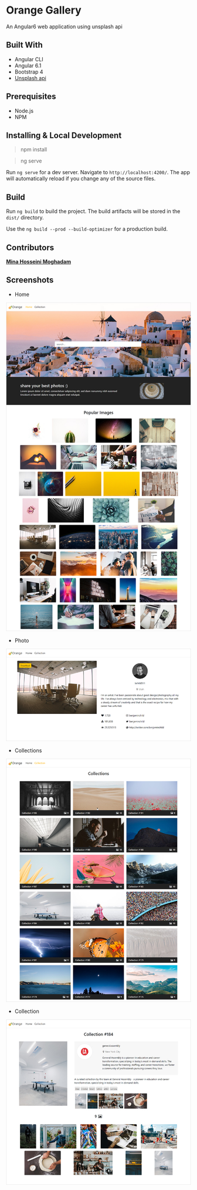 # Orange Gallery
An Angular6 web application using unsplash api

## Built With

- Angular CLI
- Angular 6.1
- Bootstrap 4
- [Unsplash api](https://unsplash.com/documentation)


## Prerequisites
- Node.js
- NPM

## Installing & Local Development

> npm install

> ng serve

Run `ng serve` for a dev server. Navigate to `http://localhost:4200/`. The app will automatically reload if you change any of the source files.


## Build

Run `ng build` to build the project. The build artifacts will be stored in the `dist/` directory.

Use the `ng build --prod --build-optimizer` for a production build.

## Contributors
[**Mina Hosseini Moghadam**](https://www.linkedin.com/in/minahmoghadam)




## Screenshots
- Home

![Home](screenshots/home.jpg)

- Photo

![Photo](screenshots/photo.jpg)


- Collections

![Collections](screenshots/collection-list.jpg)


- Collection

![Collection](screenshots/collection.jpg)